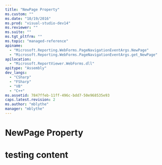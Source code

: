 ```yaml
---
title: "NewPage Property"
ms.custom: ""
ms.date: "10/19/2016"
ms.prod: "visual-studio-dev14"
ms.reviewer: ""
ms.suite: ""
ms.tgt_pltfrm: ""
ms.topic: "managed-reference"
apiname: 
  - "Microsoft.Reporting.WebForms.PageNavigationEventArgs.NewPage"
  - "Microsoft.Reporting.WebForms.PageNavigationEventArgs.get_NewPage"
apilocation: 
  - "Microsoft.ReportViewer.WebForms.dll"
apitype: "Assembly"
dev_langs: 
  - "CSharp"
  - "FSharp"
  - "VB"
  - "C++"
ms.assetid: 7847ffeb-11ff-496c-bdd7-50e968535e93
caps.latest.revision: 2
ms.author: "mblythe"
manager: "mblythe"
---
```

# NewPage Property
# testing content